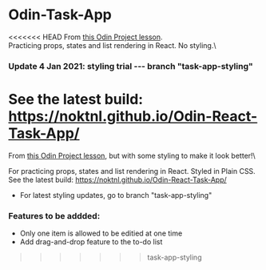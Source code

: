 # Odin-Task-App

<<<<<<< HEAD
From [this Odin Project lesson](https://www.theodinproject.com/paths/full-stack-javascript/courses/javascript/lessons/handle-inputs-and-render-lists).\
Practicing props, states and list rendering in React. No styling.\

### Update 4 Jan 2021: styling trial --- branch "task-app-styling"
See the latest build: https://noktnl.github.io/Odin-React-Task-App/
=======
From [this Odin Project lesson](https://www.theodinproject.com/paths/full-stack-javascript/courses/javascript/lessons/handle-inputs-and-render-lists), but with some styling to make it look better!\

For practicing props, states and list rendering in React. Styled in Plain CSS.
See the latest build: https://noktnl.github.io/Odin-React-Task-App/

- For latest styling updates, go to branch "task-app-styling"

### Features to be addded:

- Only one item is allowed to be editied at one time
- Add drag-and-drop feature to the to-do list
>>>>>>> task-app-styling
